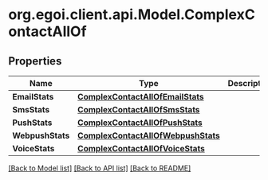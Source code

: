 
# org.egoi.client.api.Model.ComplexContactAllOf

## Properties

Name | Type | Description | Notes
------------ | ------------- | ------------- | -------------
**EmailStats** | [**ComplexContactAllOfEmailStats**](ComplexContactAllOfEmailStats.md) |  | [optional] 
**SmsStats** | [**ComplexContactAllOfSmsStats**](ComplexContactAllOfSmsStats.md) |  | [optional] 
**PushStats** | [**ComplexContactAllOfPushStats**](ComplexContactAllOfPushStats.md) |  | [optional] 
**WebpushStats** | [**ComplexContactAllOfWebpushStats**](ComplexContactAllOfWebpushStats.md) |  | [optional] 
**VoiceStats** | [**ComplexContactAllOfVoiceStats**](ComplexContactAllOfVoiceStats.md) |  | [optional] 

[[Back to Model list]](../README.md#documentation-for-models)
[[Back to API list]](../README.md#documentation-for-api-endpoints)
[[Back to README]](../README.md)

